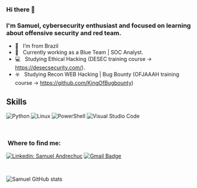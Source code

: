 ### Hi there 👋

<h3> I'm Samuel, cybersecurity enthusiast and focused on learning about offensive security and red team. </h3>

- 🏡 &nbsp; I’m from Brazil
- 🔹 &nbsp; Currently working as a Blue Team | SOC Analyst.
- 💻 &nbsp; Studying Ethical Hacking (DESEC training course -> https://desecsecurity.com/).
- ☣️ &nbsp; Studying Recon WEB Hacking | Bug Bounty (OFJAAAH training course -> https://github.com/KingOfBugbounty)

<h2> Skills </h2>

  ![Python](https://img.shields.io/badge/python-3670A0?style=for-the-badge&logo=python&logoColor=ffdd54)
  ![Linux](https://img.shields.io/badge/Linux-FCC624?style=for-the-badge&logo=linux&logoColor=black)
  ![PowerShell](https://img.shields.io/badge/PowerShell-%235391FE.svg?style=for-the-badge&logo=powershell&logoColor=white)
  ![Visual Studio Code](https://img.shields.io/badge/-Visual%20Studio%20Code-333333?style=flat&logo=visual-studio-code&logoColor=007ACC)

<br/>

<h3> &nbsp;Where to find me: </h3> 

[![Linkedin: Samuel Andrechuc](https://img.shields.io/badge/-SamuelAndrechuc-blue?style=flat-square&logo=Linkedin&logoColor=white&link=www.linkedin.com/in/samuelandrechuc
)](www.linkedin.com/in/samuelandrechuc)
[![Gmail Badge](https://img.shields.io/badge/-samuelandrechuc@gmail.com-006bed?style=flat-square&logo=Gmail&logoColor=white&link=mailto:samuelandrechuc@gmail.com)](mailto:samuelandrechuc@gmail.com)

<br/>

![Samuel GitHub stats](https://github-readme-stats.vercel.app/api?username=samuelandrechuc&theme=dark&show_icons=true)
